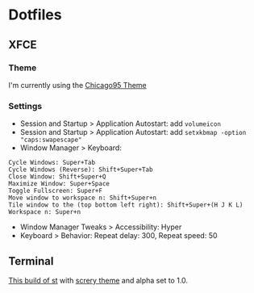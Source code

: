 # Dotfiles

## XFCE
### Theme
I'm currently using the [Chicago95 Theme](https://github.com/grassmunk/Chicago95)
### Settings
- Session and Startup > Application Autostart: add `volumeicon`
- Session and Startup > Application Autostart: add `setxkbmap -option "caps:swapescape"`
- Window Manager > Keyboard:
```
Cycle Windows: Super+Tab
Cycle Windows (Reverse): Shift+Super+Tab
Close Window: Shift+Super+Q
Maximize Window: Super+Space
Toggle Fullscreen: Super+F
Move window to workspace n: Shift+Super+n
Tile window to the (top bottom left right): Shift+Super+(H J K L)
Workspace n: Super+n
```
- Window Manager Tweaks > Accessibility: Hyper
- Keyboard > Behavior: Repeat delay: 300, Repeat speed: 50

## Terminal
[This build of st](https://github.com/LukeSmithxyz/st) with [screry theme](https://raw.githubusercontent.com/srcery-colors/srcery-terminal/master/st/srcery_st.c) and alpha set to 1.0.

